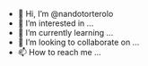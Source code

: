 - 👋 Hi, I’m @nandotorterolo
- 👀 I’m interested in ...
- 🌱 I’m currently learning ...
- 💞️ I’m looking to collaborate on ...
- 📫 How to reach me ...

<!---
nandotorterolo/nandotorterolo is a ✨ special ✨ repository because its `README.md` (this file) appears on your GitHub profile.
You can click the Preview link to take a look at your changes.
--->
